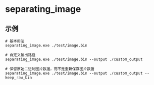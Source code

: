 # separating_image

## 示例

```
# 基本用法
separating_image.exe ./test/image.bin
```

```
# 自定义输出路径
separating_image.exe ./test/image.bin --output ./custom_output
```

```
# 保留原始二进制图片数据，而不是重新保存图片数据
separating_image.exe ./test/image.bin --output ./custom_output --keep_raw_bin
```
